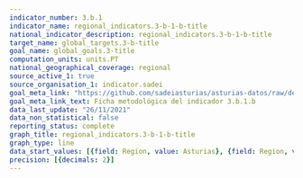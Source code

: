 ```yaml
---
indicator_number: 3.b.1
indicator_name: regional_indicators.3-b-1-b-title
national_indicator_description: regional_indicators.3-b-1-b-title
target_name: global_targets.3-b-title
goal_name: global_goals.3-title
computation_units: units.PT
national_geographical_coverage: regional
source_active_1: true
source_organisation_1: indicator.sadei
goal_meta_link: "https://github.com/sadeiasturias/asturias-datos/raw/develop/descargas/metodologia/3.b.1.b.pdf"
goal_meta_link_text: Ficha metodológica del indicador 3.b.1.b
data_last_update: "26/11/2021"
data_non_statistical: false
reporting_status: complete
graph_title: regional_indicators.3-b-1-b-title
graph_type: line
data_start_values: [{field: Region, value: Asturias}, {field: Region, value: España}]
precision: [{decimals: 2}]
---
```

